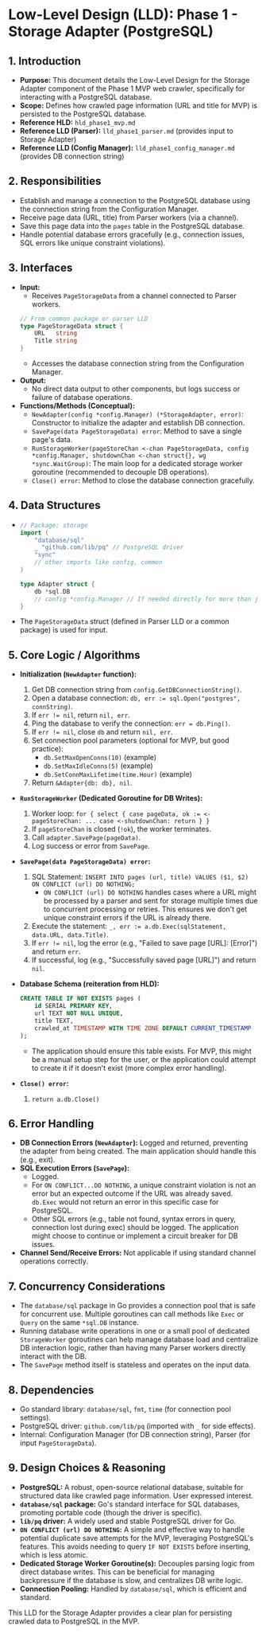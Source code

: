 # Low-Level Design (LLD): Phase 1 - Storage Adapter (PostgreSQL)

## 1. Introduction

*   **Purpose:** This document details the Low-Level Design for the Storage Adapter component of the Phase 1 MVP web crawler, specifically for interacting with a PostgreSQL database.
*   **Scope:** Defines how crawled page information (URL and title for MVP) is persisted to the PostgreSQL database.
*   **Reference HLD:** `hld_phase1_mvp.md`
*   **Reference LLD (Parser):** `lld_phase1_parser.md` (provides input to Storage Adapter)
*   **Reference LLD (Config Manager):** `lld_phase1_config_manager.md` (provides DB connection string)

## 2. Responsibilities

*   Establish and manage a connection to the PostgreSQL database using the connection string from the Configuration Manager.
*   Receive page data (URL, title) from Parser workers (via a channel).
*   Save this page data into the `pages` table in the PostgreSQL database.
*   Handle potential database errors gracefully (e.g., connection issues, SQL errors like unique constraint violations).

## 3. Interfaces

*   **Input:**
    *   Receives `PageStorageData` from a channel connected to Parser workers.
    ```go
    // From common package or parser LLD
    type PageStorageData struct {
        URL   string
        Title string
    }
    ```
    *   Accesses the database connection string from the Configuration Manager.
*   **Output:**
    *   No direct data output to other components, but logs success or failure of database operations.
*   **Functions/Methods (Conceptual):**
    *   `NewAdapter(config *config.Manager) (*StorageAdapter, error)`: Constructor to initialize the adapter and establish DB connection.
    *   `SavePage(data PageStorageData) error`: Method to save a single page's data.
    *   `RunStorageWorker(pageStoreChan <-chan PageStorageData, config *config.Manager, shutdownChan <-chan struct{}, wg *sync.WaitGroup)`: The main loop for a dedicated storage worker goroutine (recommended to decouple DB operations).
    *   `Close() error`: Method to close the database connection gracefully.

## 4. Data Structures

*   ```go
    // Package: storage
    import (
        "database/sql"
        _ "github.com/lib/pq" // PostgreSQL driver
        "sync"
        // other imports like config, common
    )

    type Adapter struct {
        db *sql.DB
        // config *config.Manager // If needed directly for more than just conn string
    }
    ```
*   The `PageStorageData` struct (defined in Parser LLD or a common package) is used for input.

## 5. Core Logic / Algorithms

*   **Initialization (`NewAdapter` function):**
    1.  Get DB connection string from `config.GetDBConnectionString()`.
    2.  Open a database connection: `db, err := sql.Open("postgres", connString)`.
    3.  If `err != nil`, return `nil, err`.
    4.  Ping the database to verify the connection: `err = db.Ping()`.
    5.  If `err != nil`, close `db` and return `nil, err`.
    6.  Set connection pool parameters (optional for MVP, but good practice):
        *   `db.SetMaxOpenConns(10)` (example)
        *   `db.SetMaxIdleConns(5)` (example)
        *   `db.SetConnMaxLifetime(time.Hour)` (example)
    7.  Return `&Adapter{db: db}, nil`.

*   **`RunStorageWorker` (Dedicated Goroutine for DB Writes):**
    1.  Worker loop: `for { select { case pageData, ok := <-pageStoreChan: ... case <-shutdownChan: return } }`
    2.  If `pageStoreChan` is closed (`!ok`), the worker terminates.
    3.  Call `adapter.SavePage(pageData)`.
    4.  Log success or error from `SavePage`.

*   **`SavePage(data PageStorageData) error`:**
    1.  SQL Statement: `INSERT INTO pages (url, title) VALUES ($1, $2) ON CONFLICT (url) DO NOTHING;`
        *   `ON CONFLICT (url) DO NOTHING` handles cases where a URL might be processed by a parser and sent for storage multiple times due to concurrent processing or retries. This ensures we don't get unique constraint errors if the URL is already there.
    2.  Execute the statement: `_, err := a.db.Exec(sqlStatement, data.URL, data.Title)`.
    3.  If `err != nil`, log the error (e.g., "Failed to save page [URL]: [Error]") and return `err`.
    4.  If successful, log (e.g., "Successfully saved page [URL]") and return `nil`.

*   **Database Schema (reiteration from HLD):**
    ```sql
    CREATE TABLE IF NOT EXISTS pages (
        id SERIAL PRIMARY KEY,
        url TEXT NOT NULL UNIQUE,
        title TEXT,
        crawled_at TIMESTAMP WITH TIME ZONE DEFAULT CURRENT_TIMESTAMP
    );
    ```
    *   The application should ensure this table exists. For MVP, this might be a manual setup step for the user, or the application could attempt to create it if it doesn't exist (more complex error handling).

*   **`Close() error`:**
    1.  `return a.db.Close()`

## 6. Error Handling

*   **DB Connection Errors (`NewAdapter`):** Logged and returned, preventing the adapter from being created. The main application should handle this (e.g., exit).
*   **SQL Execution Errors (`SavePage`):**
    *   Logged.
    *   For `ON CONFLICT...DO NOTHING`, a unique constraint violation is not an error but an expected outcome if the URL was already saved. `db.Exec` would not return an error in this specific case for PostgreSQL.
    *   Other SQL errors (e.g., table not found, syntax errors in query, connection lost during exec) should be logged. The application might choose to continue or implement a circuit breaker for DB issues.
*   **Channel Send/Receive Errors:** Not applicable if using standard channel operations correctly.

## 7. Concurrency Considerations

*   The `database/sql` package in Go provides a connection pool that is safe for concurrent use. Multiple goroutines can call methods like `Exec` or `Query` on the same `*sql.DB` instance.
*   Running database write operations in one or a small pool of dedicated `StorageWorker` goroutines can help manage database load and centralize DB interaction logic, rather than having many Parser workers directly interact with the DB.
*   The `SavePage` method itself is stateless and operates on the input data.

## 8. Dependencies

*   Go standard library: `database/sql`, `fmt`, `time` (for connection pool settings).
*   PostgreSQL driver: `github.com/lib/pq` (imported with `_` for side effects).
*   Internal: Configuration Manager (for DB connection string), Parser (for input `PageStorageData`).

## 9. Design Choices & Reasoning

*   **PostgreSQL:** A robust, open-source relational database, suitable for structured data like crawled page information. User expressed interest.
*   **`database/sql` package:** Go's standard interface for SQL databases, promoting portable code (though the driver is specific).
*   **`lib/pq` driver:** A widely used and stable PostgreSQL driver for Go.
*   **`ON CONFLICT (url) DO NOTHING`:** A simple and effective way to handle potential duplicate save attempts for the MVP, leveraging PostgreSQL's features. This avoids needing to query `IF NOT EXISTS` before inserting, which is less atomic.
*   **Dedicated Storage Worker Goroutine(s):** Decouples parsing logic from direct database writes. This can be beneficial for managing backpressure if the database is slow, and centralizes DB write logic.
*   **Connection Pooling:** Handled by `database/sql`, which is efficient and standard.

This LLD for the Storage Adapter provides a clear plan for persisting crawled data to PostgreSQL in the MVP.
